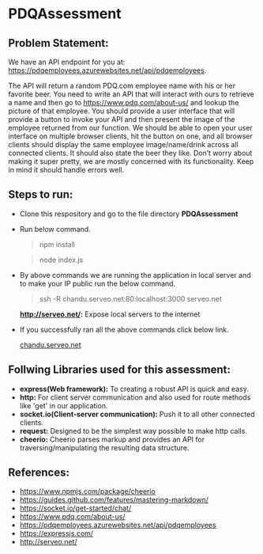 # PDQAssessment

## Problem Statement:

  We have an API endpoint for you at: https://pdqemployees.azurewebsites.net/api/pdqemployees.

The API will return a random PDQ.com employee name with his or her favorite beer. You need to write an API that will interact with ours to retrieve a name and then go to https://www.pdq.com/about-us/ and lookup the picture of that employee. You should provide a user interface that will provide a button to invoke your API and then present the image of the employee returned from our function. We should be able to open your user interface on multiple browser clients, hit the button on one, and all browser clients should display the same employee image/name/drink across all connected clients. It should also state the beer they like. Don’t worry about making it super pretty, we are mostly concerned with its functionality. Keep in mind it should handle errors well.

## Steps to run:

* Clone this respository and go to the file directory **PDQAssessment**
* Run below command.
   > npm install
   
   > node index.js
* By above commands we are running the application in local server and to make your IP public run the below command.
  
  > ssh -R chandu.serveo.net:80:localhost:3000 serveo.net
  
  **http://serveo.net/:** Expose local servers to the internet
  
* If you successfully ran all the above commands click below link.

    [chandu.serveo.net](http://chandu.serveo.net/)



## Follwing Libraries used for this assessment:

* **express(Web framework):** To creating a robust API is quick and easy.
* **http:** For client server communication and also used for route methods like 'get' in our application.
* **socket.io(Client-server communication):** Push it to all other connected clients.
* **request:** Designed to be the simplest way possible to make http calls.
* **cheerio:** Cheerio parses markup and provides an API for traversing/manipulating the resulting data structure.


## References:

* https://www.npmjs.com/package/cheerio
* https://guides.github.com/features/mastering-markdown/
* https://socket.io/get-started/chat/
* https://www.pdq.com/about-us/
* https://pdqemployees.azurewebsites.net/api/pdqemployees
* https://expressjs.com/
* http://serveo.net/
